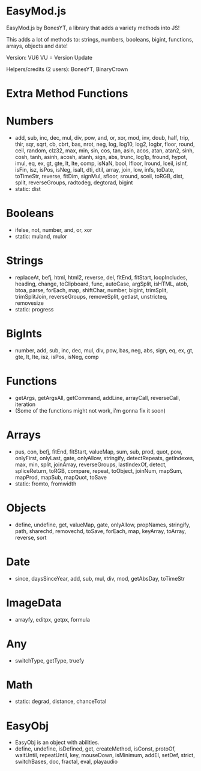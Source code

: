 # EasyMod.js
EasyMod.js by BonesYT, a library that adds a variety methods into JS!

This adds a lot of methods to: strings, numbers, booleans, bigint, functions, arrays, objects and date!

Version: VU6
VU = Version Update 

Helpers/credits (2 users): BonesYT, BinaryCrown

# Extra Method Functions
# Numbers
* add, sub, inc, dec, mul, div, pow, and, or, xor, mod, inv, doub, half, trip, thir, sqr, sqrt, cb, cbrt, bas, nrot, neg, log, log10, log2, logbr, floor, round, ceil, random, clz32, max, min, sin, cos, tan, asin, acos, atan, atan2, sinh, cosh, tanh, asinh, acosh, atanh, sign, abs, trunc, log1p, fround, hypot, imul, eq, ex, gt, gte, lt, lte, comp, isNaN, bool, lfloor, lround, lceil, isInf, isFin, isz, isPos, isNeg, isalt, dti, dtil, array, join, low, infs, toDate, toTimeStr, reverse, fitDim, signMul, sfloor, sround, sceil, toRGB, dist, split, reverseGroups, radtodeg, degtorad, bigint
* static: dist
# Booleans
* ifelse, not, number, and, or, xor
* static: muland, mulor
# Strings
* replaceAt, befj, html, html2, reverse, del, fitEnd, fitStart, loopIncludes, heading, change, toClipboard, func, autoCase, argSplit, isHTML, atob, btoa, parse, forEach, map, shiftChar, number, bigint, trimSplit, trimSplitJoin, reverseGroups, removeSplit, getlast, unstricteq, removesize
* static: progress
# BigInts
* number, add, sub, inc, dec, mul, div, pow, bas, neg, abs, sign, eq, ex, gt, gte, lt, lte, isz, isPos, isNeg, comp
# Functions
* getArgs, getArgsAll, getCommand, addLine, arrayCall, reverseCall, iteration
* (Some of the functions might not work, i'm gonna fix it soon)
# Arrays
* pus, con, befj, fitEnd, fitStart, valueMap, sum, sub, prod, quot, pow, onlyFirst, onlyLast, gate, onlyAllow, stringify, detectRepeats, getIndexes, max, min, split, joinArray, reverseGroups, lastIndexOf, detect, spliceReturn, toRGB, compare, repeat, toObject, joinNum, mapSum, mapProd, mapSub, mapQuot, toSave
* static: fromto, fromwidth 
# Objects
* define, undefine, get, valueMap, gate, onlyAllow, propNames, stringify, path, sharechd, removechd, toSave, forEach, map, keyArray, toArray, reverse, sort
# Date
* since, daysSinceYear, add, sub, mul, div, mod, getAbsDay, toTimeStr
# ImageData
* arrayfy, editpx, getpx, formula
# Any
* switchType, getType, truefy
# Math
* static: degrad, distance, chanceTotal

# EasyObj
* EasyObj is an object with abilities.
* define, undefine, isDefined, get, createMethod, isConst, protoOf, waitUntil, repeatUntil, key, mouseDown, isMinimum, addEl, setDef, strict, switchBases, doc, fractal, eval, playaudio